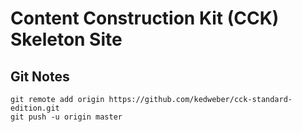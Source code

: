 # Content Construction Kit \(CCK\) Skeleton Site



## Git Notes

```
git remote add origin https://github.com/kedweber/cck-standard-edition.git
git push -u origin master
```
